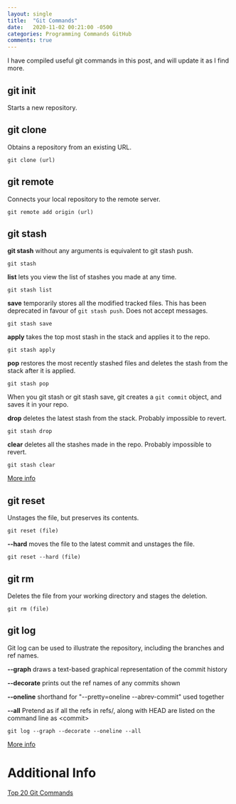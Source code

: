 ```yaml
---
layout: single
title:  "Git Commands"
date:   2020-11-02 00:21:00 -0500
categories: Programming Commands GitHub
comments: true
---
```


I have compiled useful git commands in this post, and will update it as I find more.

## git init

Starts a new repository.

## git clone

Obtains a repository from an existing URL.

```
git clone (url)
```

## git remote

Connects your local repository to the remote server.

```
git remote add origin (url)
```

## git stash

**git stash** without any arguments is equivalent to git stash push.

```
git stash
```

**list** lets you view the list of stashes you made at any time.

```
git stash list
```

**save** temporarily stores all the modified tracked files. This has been deprecated in favour of `git stash push`. Does not accept messages.

```
git stash save
```

**apply** takes the top most stash in the stack and applies it to the repo.

```
git stash apply
```

**pop** restores the most recently stashed files and deletes the stash from the stack after it is applied.

```
git stash pop
```

When you git stash or git stash save, git creates a `git commit` object, and saves it in your repo.

**drop** deletes the latest stash from the stack. Probably impossible to revert.

```
git stash drop
```



**clear** deletes all the stashes made in the repo. Probably impossible to revert.

```
git stash clear
```

[More info](https://www.freecodecamp.org/news/useful-tricks-you-might-not-know-about-git-stash-e8a9490f0a1a/)

## git reset

Unstages the file, but preserves its contents.

```
git reset (file)
```

**--hard** moves the file to the latest commit and unstages the file.

```
git reset --hard (file)
```

## git rm

Deletes the file from your working directory and stages the deletion.

```
git rm (file)
```

## git log

Git log can be used to illustrate the repository, including the branches and ref names.

**--graph** draws a text-based graphical representation of the commit history

**--decorate** prints out the ref names of any commits shown

**--oneline** shorthand for "--pretty=oneline --abrev-commit" used together

**--all** Pretend as if all the refs in refs/, along with HEAD are listed on the command line as \<commit>

```
git log --graph --decorate --oneline --all
```

[More info](https://git-scm.com/docs/git-log)

# Additional Info

[Top 20 Git Commands](https://medium.com/edureka/git-commands-with-example-7c5a555d14c)